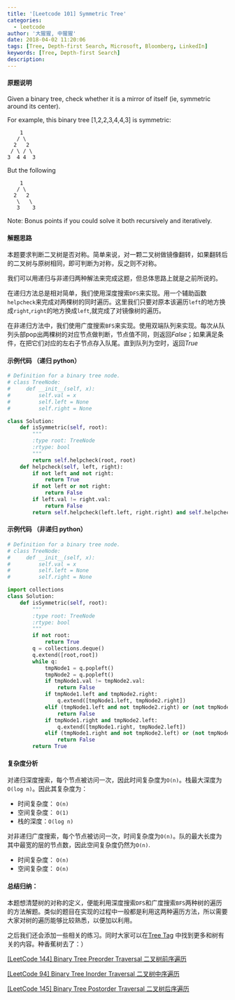```yaml
---
title: '[Leetcode 101] Symmetric Tree'
categories:
  - leetcode
author: '大猩猩, 中猩猩'
date: 2018-04-02 11:20:06
tags: [Tree, Depth-first Search, Microsoft, Bloomberg, LinkedIn]
keywords: [Tree, Depth-first Search]
description:
---
```


#### 原题说明
Given a binary tree, check whether it is a mirror of itself (ie, symmetric around its center).

For example, this binary tree [1,2,2,3,4,4,3] is symmetric:

   
        1   
       / \
      2   2
     / \ / \
    3  4 4  3
   
But the following

        1   
       / \
      2   2
       \   \
       3    3
Note:
Bonus points if you could solve it both recursively and iteratively.

#### 解题思路
本题要求判断二叉树是否对称。简单来说，对一颗二叉树做镜像翻转，如果翻转后的二叉树与原树相同，即可判断为对称，反之则不对称。

我们可以用递归与非递归两种解法来完成这题，但总体思路上就是之前所说的。

在递归方法总是相对简单，我们使用深度搜索`DFS`来实现。用一个辅助函数`helpcheck`来完成对两棵树的同时遍历。这里我们只要对原本该遍历`left`的地方换成`right`,`right`的地方换成`left`,就完成了对镜像树的遍历。

在非递归方法中，我们使用广度搜索`BFS`来实现。使用双端队列来实现。每次从队列头部pop出两棵树的对应节点做判断，节点值不同，则返回*False*；如果满足条件，在把它们对应的左右子节点存入队尾。直到队列为空时，返回*True*



#### 示例代码 （递归 python）

```python
# Definition for a binary tree node.
# class TreeNode:
#     def __init__(self, x):
#         self.val = x
#         self.left = None
#         self.right = None

class Solution:
    def isSymmetric(self, root):
        """
        :type root: TreeNode
        :rtype: bool
        """
        return self.helpcheck(root, root)
    def helpcheck(self, left, right):
        if not left and not right:
            return True
        if not left or not right:
            return False
        if left.val != right.val:
            return False
        return self.helpcheck(left.left, right.right) and self.helpcheck(left.right, right.left)  

```
#### 示例代码 （非递归 python）

```python
# Definition for a binary tree node.
# class TreeNode:
#     def __init__(self, x):
#         self.val = x
#         self.left = None
#         self.right = None

import collections
class Solution:
    def isSymmetric(self, root):
        """
        :type root: TreeNode
        :rtype: bool
        """
        if not root:
            return True
        q = collections.deque()
        q.extend([root,root])
        while q:
            tmpNode1 = q.popleft()
            tmpNode2 = q.popleft()
            if tmpNode1.val != tmpNode2.val:
                return False
            if tmpNode1.left and tmpNode2.right:
                q.extend([tmpNode1.left, tmpNode2.right])
            elif (tmpNode1.left and not tmpNode2.right) or (not tmpNode1.left and tmpNode2.right):
                return False
            if tmpNode1.right and tmpNode2.left:
                q.extend([tmpNode1.right, tmpNode2.left])
            elif (tmpNode1.right and not tmpNode2.left) or (not tmpNode1.right and tmpNode2.left):
                return False
        return True
```

#### 复杂度分析
对递归深度搜索，每个节点被访问一次，因此时间复杂度为`O(n)`。栈最大深度为`O(log n)`。因此其复杂度为：

- 时间复杂度： `O(n)`
- 空间复杂度： `O(1)` 
- 栈的深度：`O(log n)`

对非递归广度搜索，每个节点被访问一次，时间复杂度为`O(n)`。队的最大长度为其中最宽的层的节点数，因此空间复杂度仍然为`O(n)`.

- 时间复杂度： `O(n)`
- 空间复杂度： `O(n)`

#### 总结归纳：
本题想清楚树的对称的定义，便能利用深度搜索`DFS`和广度搜索`BFS`两种树的遍历的方法解题。类似的题目在实现的过程中一般都是利用这两种遍历方法，所以需要大家对树的遍历能够比较熟悉，以便加以利用。

之后我们还会添加一些相关的练习。同时大家可以在[Tree Tag](/tags/Tree) 中找到更多和树有关的内容。种香蕉树去了：）

[[LeetCode 144] Binary Tree Preorder Traversal 二叉树前序遍历](/Leetcode-144-Binary-Tree-Preorder-Traversal)

[[LeetCode 94] Binary Tree Inorder Traversal 二叉树中序遍历](/Leetcode-94-Binary-Tree-Inorder-Traversal)

[[LeetCode 145] Binary Tree Postorder Traversal 二叉树后序遍历](/leetcode-145-Binary-Tree-Postorder-Traversal)
